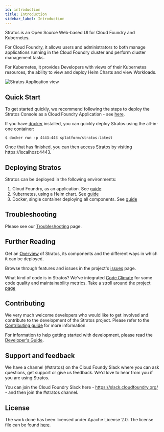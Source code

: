 ```yaml
---
id: introduction
title: Introduction
sidebar_label: Introduction 
---
```


Stratos is an Open Source Web-based UI for Cloud Foundry and Kubernetes.

For Cloud Foundry, it allows users and administrators to both manage applications running in the Cloud Foundry cluster and perform cluster management tasks.

For Kubernetes, it provides Developers with views of their Kubernetes resources, the ability to view and deploy Helm Charts and view Workloads.

![Stratos Application view](/images/screenshots/app-summary.png)

## Quick Start

To get started quickly, we recommend following the steps to deploy the Stratos Console as a Cloud Foundry Application - see [here](deploy/cloud-foundry/cloud-foundry).

If you have [docker](https://www.docker.com/community-edition) installed, you can quickly deploy Stratos using the all-in-one container:
```
$ docker run -p 4443:443 splatform/stratos:latest 
```

Once that has finished, you can then access Stratos by visiting https://localhost:4443.

## Deploying Stratos

Stratos can be deployed in the following environments:

1. Cloud Foundry, as an application. See [guide](deploy/cloud-foundry/cloud-foundry)
2. Kubernetes, using a Helm chart. See [guide](deploy/kubernetes)
3. Docker, single container deploying all components. See [guide](deploy/all-in-one)

## Troubleshooting

Please see our [Troubleshooting](deploy/troubleshooting) page.

## Further Reading
 
Get an [Overview](overview.md) of Stratos, its components and the different ways in which it can be deployed.

Browse through features and issues in the project's [issues](https://github.com/cloudfoundry/stratos/issues) page.

What kind of code is in Stratos? We've integrated [Code Climate](https://codeclimate.com) for some code quality and maintainability metrics. Take a stroll around the [project page](https://codeclimate.com/github/cloudfoundry/stratos)

## Contributing

We very much welcome developers who would like to get involved and contribute to the development of the Stratos project. Please refer to the [Contributing guide](developer/contributing.md) for more information.

For information to help getting started with development, please read the [Developer's Guide](developer/introduction).

## Support and feedback

We have a channel (#stratos) on the Cloud Foundy Slack where you can ask questions, get support or give us feedback. We'd love to hear from you if you are using Stratos.

You can join the Cloud Foundry Slack here - https://slack.cloudfoundry.org/  - and then join the #stratos channel.

## License

The work done has been licensed under Apache License 2.0. The license file can be found [here](license).

